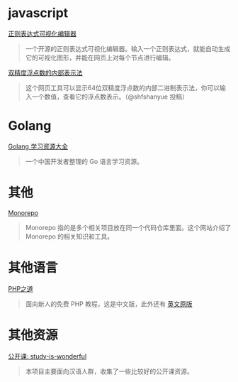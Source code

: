 # javascript

[正则表达式可视化编辑器](https://regex-vis.com/)

> 一个开源的正则表达式可视化编辑器。输入一个正则表达式，就能自动生成它的可视化图形，并能在网页上对每个节点进行编辑。

[双精度浮点数的内部表示法](https://devtool.tech/double-type)

> 这个网页工具可以显示64位双精度浮点数的内部二进制表示法，你可以输入一个数值，查看它的浮点数表示。（@shfshanyue 投稿）

# Golang

[Golang 学习资源大全](https://github.com/LearnGolang/LearnGolang)

> 一个中国开发者整理的 Go 语言学习资源。

# 其他

[Monorepo](https://monorepo.tools/)
> Monorepo 指的是多个相关项目放在同一个代码仓库里面。这个网站介绍了 Monorepo 的相关知识和工具。

# 其他语言

[PHP之道](https://learnku.com/docs/php-the-right-way/PHP8.0")

> 面向新人的免费 PHP 教程，这是中文版，此外还有 [英文原版](https://phptherightway.com/)

# 其他资源

[公开课: study-is-wonderful](https://github.com/xioacd99/study-is-wonderful")

> 本项目主要面向汉语人群，收集了一些比较好的公开课资源。